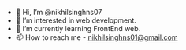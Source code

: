 - 👋 Hi, I’m @nikhilsinghns07
- 👀 I’m interested in web development.
- 🌱 I’m currently learning FrontEnd web. 
- 📫 How to reach me - nikhilsinghns01@gmail.com

<!---
nikhilsinghns07/nikhilsinghns07 is a ✨ special ✨ repository because its `README.md` (this file) appears on your GitHub profile.
You can click the Preview link to take a look at your changes.
--->
